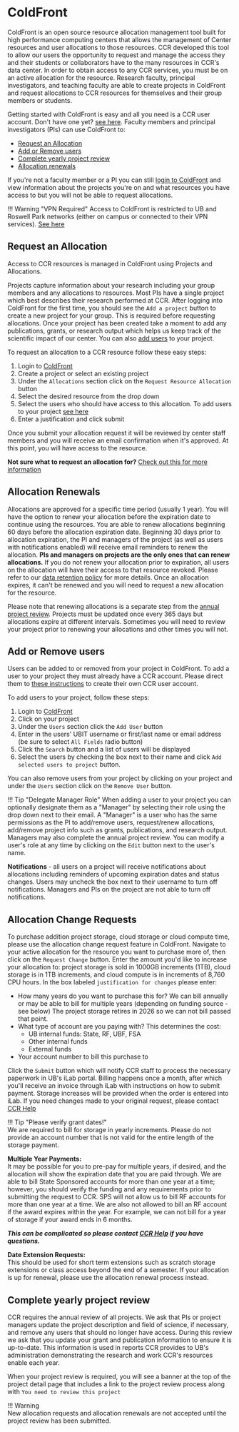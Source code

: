 # ColdFront

ColdFront is an open source resource allocation management tool built for high
performance computing centers that allows the management of Center resources
and user allocations to those resources.  CCR developed this tool to allow our
users the opportunity to request and manage the access they and their students
or collaborators have to the many resources in CCR's data center.  In order to
obtain access to any CCR services, you must be on an active allocation for the
resource.  Research faculty, principal investigators, and teaching faculty are
able to create projects in ColdFront and request allocations to CCR resources
for themselves and their group members or students.  

Getting started with ColdFront is easy and all you need is a CCR user account.
Don't have one yet? [see here](../getting-access.md). Faculty members and principal investigators (PIs)
can use ColdFront to:

- [Request an Allocation](#request-an-allocation)
- [Add or Remove users](#add-or-remove-users)
- [Complete yearly project review](#complete-yearly-project-review)  
- [Allocation renewals](#allocation-renewals)

If you're not a faculty member or a PI you can still [login to
ColdFront](https://coldfront.ccr.buffalo.edu) and view information about the
projects you're on and what resources you have access to but you will not be
able to request allocations.

!!! Warning "VPN Required"
    Access to ColdFront is restricted to UB and Roswell Park networks
    (either on campus or connected to their VPN services). [See here](../getting-access.md#vpn-access)


## Request an Allocation

Access to CCR resources is managed in ColdFront using Projects and Allocations.

Projects capture information about your research including your group members
and any allocations to resources. Most PIs have a single project which best
describes their research performed at CCR. After logging into ColdFront for the
first time, you should see the `Add a project` button to create a new project
for your group.  This is required before requesting allocations. Once your
project has been created take a moment to add any publications, grants, or
research output which helps us keep track of the scientific impact of our
center. You can also [add users](#add-or-remove-users) to your project.

To request an allocation to a CCR resource follow these easy steps:

1. Login to [ColdFront](https://coldfront.ccr.buffalo.edu)
2. Create a project or select an existing project
3. Under the `Allocations` section click on the `Request Resource Allocation` button
4. Select the desired resource from the drop down
5. Select the users who should have access to this allocation. To add users to your project [see here](#add-or-remove-users)
6. Enter a justification and click submit

Once you submit your allocation request it will be reviewed by center staff
members and you will receive an email confirmation when it's approved.  At this point, you will have access to the resource.

**Not sure what to request an allocation for?** [Check out this for more information](../available-resources.md)  

## Allocation Renewals  

Allocations are approved for a specific time period (usually 1 year). You will have the option to renew your allocation before the expiration date to continue using the resources. You are able to renew allocations beginning 60 days before the allocation expiration date.  Beginning 30 days prior to allocation expiration, the PI and managers of the project (as well as users with notifications enabled) will receive email reminders to renew the allocation.  **PIs and managers on projects are the only ones that can renew allocations.**  If you do not renew your allocation prior to expiration, all users on the allocation will have their access to that resource revoked.  Please refer to our [data retention policy](../policies/accounts.md#accounts-and-data-retention-policy) for more details. Once an allocation expires, it can't be renewed and you will need to request a new allocation for the resource. 

Please note that renewing allocations is a separate step from the [annual project review](#complete-yearly-project-review).  Projects must be updated once every 365 days but allocations expire at different intervals.  Sometimes you will need to review your project prior to renewing your allocations and other times you will not.  


## Add or Remove users

Users can be added to or removed from your project in ColdFront. To add a user to
your project they must already have a CCR account. Please direct them to [these
instructions](../getting-access.md) to create their own CCR user account.

To add users to your project, follow these steps:

1. Login to [ColdFront](https://coldfront.ccr.buffalo.edu)
2. Click on your project
3. Under the `Users` section click the `Add User` button
4. Enter in the users' UBIT username or first/last name or email address (be sure to select `All Fields` radio button)
5. Click the `Search` button and a list of users will be displayed
6. Select the users by checking the box next to their name and click `Add selected users to project` button.

You can also remove users from your project by clicking on your project and
under the `Users` section click on the `Remove User` button.

!!! Tip "Delegate Manager Role"
    When adding a user to your project you can optionally designate them as a
    "Manager" by selecting their role using the drop down next to their email.
    A "Manager" is a user who has the same permissions as the PI to add/remove
    users, request/renew allocations, add/remove project info such as grants,
    publications, and research output.  Managers may also complete the annual
    project review. You can modify a user's role at any time by clicking on
    the `Edit` button next to the user's name.

**Notifications** - all users on a project will receive notifications about
allocations including reminders of upcoming expiration dates and status
changes.  Users may uncheck the box next to their username to turn off
notifications.  Managers and PIs on the project are not able to turn off
notifications.  

## Allocation Change Requests  

To purchase addition project storage, cloud storage or cloud compute time, please use the allocation change request feature in ColdFront.  Navigate to your active allocation for the resource you want to purchase more of, then click on the `Request Change` button.  Enter the amount you'd like to increase your allocation to: project storage is sold in 1000GB increments (1TB), cloud storage is in 1TB increments, and cloud compute is in increments of 8,760 CPU hours.  In the box labeled `justification for changes` please enter:

- How many years do you want to purchase this for?  We can bill annually or may be able to bill for multiple years (depending on funding source - see below)  The project storage retires in 2026 so we can not bill passed that point.
- What type of account are you paying with?  This determines the cost:  
    - UB internal funds: State, RF, UBF, FSA   
    - Other internal funds   
    - External funds   
- Your account number to bill this purchase to  

Click the `Submit` button which will notify CCR staff to process the necessary paperwork in UB's iLab portal.  Billing happens once a month, after which you'll receive an invoice through iLab with instructions on how to submit payment. Storage increases will be provided when the order is entered into iLab.  If you need changes made to your original request, please contact [CCR Help](../help.md)  

!!! Tip "Please verify grant dates!"  
    We are required to bill for storage in yearly increments.  Please do not provide an account number that is not valid for the entire length of the storage payment.  

**Multiple Year Payments:**  
It may be possible for you to pre-pay for multiple years, if desired, and the allocation will show the expiration date that you are paid through.  We are able to bill State Sponsored accounts for more than one year at a time; however, you should verify the funding and any requirements prior to submitting the request to CCR.  SPS will not allow us to bill RF accounts for more than one year at a time.  We are also not allowed to bill an RF account if the award expires within the year.  For example, we can not bill for a year of storage if your award ends in 6 months.

_**This can be complicated so please contact [CCR Help](../help.md) if you have questions.**_   

**Date Extension Requests:**  
This should be used for short term extensions such as scratch storage extensions or class access beyond the end of a semester.  If your allocation is up for renewal, please use the allocation renewal process instead.


## Complete yearly project review

CCR requires the annual review of all projects.  We ask that PIs or project
managers update the project description and field of science, if necessary, and
remove any users that should no longer have access.  During this review we ask
that you update your grant and publication information to ensure it is
up-to-date. This information is used in reports CCR provides to UB's
administration demonstrating the research and work CCR's resources enable each
year.

When your project review is required, you will see a banner at the top of the
project detail page that includes a link to the project review process along
with `You need to review this project`

!!! Warning  
    New allocation requests and allocation renewals are not accepted until the project review has been submitted.  

